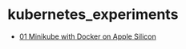 # kubernetes_experiments

- [01 Minikube with Docker on Apple Silicon](./01_minikube_docker_mac_m1.md)